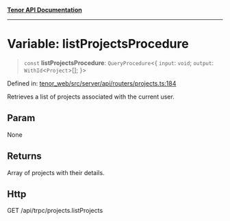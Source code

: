 [**Tenor API Documentation**](../../README.md)

***

# Variable: listProjectsProcedure

> `const` **listProjectsProcedure**: `QueryProcedure`\<\{ `input`: `void`; `output`: `WithId`\<`Project`\>[]; \}\>

Defined in: [tenor\_web/src/server/api/routers/projects.ts:184](https://github.com/Apantli/Tenor/blob/b33873959b5093fc3e3d66ac4f230a78a6395bbd/tenor_web/src/server/api/routers/projects.ts#L184)

Retrieves a list of projects associated with the current user.

## Param

None

## Returns

Array of projects with their details.

## Http

GET /api/trpc/projects.listProjects
